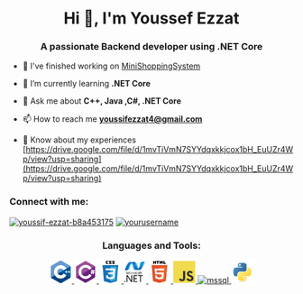 <h1 align="center">Hi 👋, I'm Youssef Ezzat</h1>
<h3 align="center">A passionate Backend developer using .NET Core</h3>

- 🔭 I've finished working on [MiniShoppingSystem](https://github.com/Youssef18118/MiniShoppingSystem.git)

- 🌱 I’m currently learning **.NET Core**

- 💬 Ask me about **C++, Java ,C#, .NET Core**

- 📫 How to reach me **youssifezzat4@gmail.com**

- 📄 Know about my experiences [https://drive.google.com/file/d/1mvTiVmN7SYYdqxkkjcox1bH_EuUZr4Wp/view?usp=sharing](https://drive.google.com/file/d/1mvTiVmN7SYYdqxkkjcox1bH_EuUZr4Wp/view?usp=sharing)

<h3 align="left">Connect with me:</h3>
<p align="left">
<a href="https://linkedin.com/in/youssif-ezzat-b8a453175" target="blank"><img align="center" src="https://raw.githubusercontent.com/rahuldkjain/github-profile-readme-generator/master/src/images/icons/Social/linked-in-alt.svg" alt="youssif-ezzat-b8a453175" height="30" width="40" /></a>
<a href="https://github.com/Youssef18118" target="_blank">
  <img align="center" src="https://raw.githubusercontent.com/rahuldkjain/github-profile-readme-generator/master/src/images/icons/Social/github.svg" alt="yourusername" height="30" width="40" />
</a>
  
</p>

<h3 align="center">Languages and Tools:</h3>
<p align="center"> <a href="https://www.w3schools.com/cpp/" target="_blank" rel="noreferrer"> <img src="https://raw.githubusercontent.com/devicons/devicon/master/icons/cplusplus/cplusplus-original.svg" alt="cplusplus" width="40" height="40"/> </a> <a href="https://www.w3schools.com/cs/" target="_blank" rel="noreferrer"> <img src="https://raw.githubusercontent.com/devicons/devicon/master/icons/csharp/csharp-original.svg" alt="csharp" width="40" height="40"/> </a> <a href="https://www.w3schools.com/css/" target="_blank" rel="noreferrer"> <img src="https://raw.githubusercontent.com/devicons/devicon/master/icons/css3/css3-original-wordmark.svg" alt="css3" width="40" height="40"/> </a> <a href="https://dotnet.microsoft.com/" target="_blank" rel="noreferrer"> <img src="https://raw.githubusercontent.com/devicons/devicon/master/icons/dot-net/dot-net-original-wordmark.svg" alt="dotnet" width="40" height="40"/> </a> <a href="https://www.w3.org/html/" target="_blank" rel="noreferrer"> <img src="https://raw.githubusercontent.com/devicons/devicon/master/icons/html5/html5-original-wordmark.svg" alt="html5" width="40" height="40"/> </a> <a href="https://developer.mozilla.org/en-US/docs/Web/JavaScript" target="_blank" rel="noreferrer"> <img src="https://raw.githubusercontent.com/devicons/devicon/master/icons/javascript/javascript-original.svg" alt="javascript" width="40" height="40"/> </a> <a href="https://www.microsoft.com/en-us/sql-server" target="_blank" rel="noreferrer"> <img src="https://www.svgrepo.com/show/303229/microsoft-sql-server-logo.svg" alt="mssql" width="40" height="40"/> </a> <a href="https://www.python.org" target="_blank" rel="noreferrer"> <img src="https://raw.githubusercontent.com/devicons/devicon/master/icons/python/python-original.svg" alt="python" width="40" height="40"/> </a> </p>

